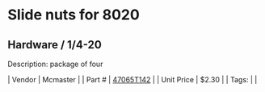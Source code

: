 # Slide nuts for 8020
## Hardware / 1/4-20
Description: 	package of four 

| Vendor | Mcmaster | 
| Part # | [47065T142](https://www.mcmaster.com/#47065T142) | 
| Unit Price | $2.30 | 
| Tags: |  | 

